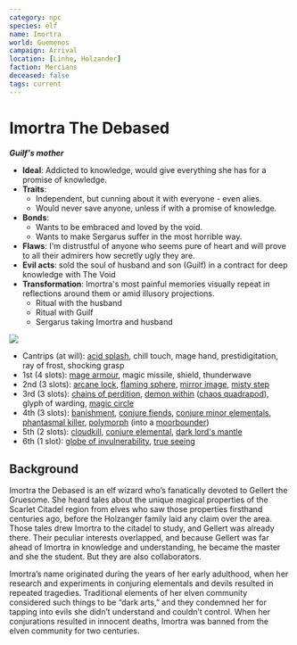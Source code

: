 ```yaml
---
category: npc
species: elf
name: Imortra
world: Guemenos
campaign: Arrival
location: [Linhe, Holzander]
faction: Mercians
deceased: false
tags: current
---
```


# Imortra The Debased
***Guilf's mother***

- **Ideal**: Addicted to knowledge, would give everything she has for a promise of knowledge.
- **Traits**: 
	- Independent, but cunning about it with everyone - even alies.
	- Would never save anyone, unless if with a promise of knowledge.
- **Bonds**:
	- Wants to be embraced and loved by the void.
	- Wants to make Sergarus suffer in the most horrible way.
- **Flaws**: I'm distrustful of anyone who seems pure of heart and will prove to all their admirers how secretly ugly they are.
- **Evil acts**: sold the soul of husband and son (Guilf) in a contract for deep knowledge with The Void 
- **Transformation**: Imortra's most painful memories visually repeat in reflections around them or amid illusory projections.
	- Ritual with the husband
	- Ritual with Guilf
	- Sergarus taking Imortra and husband


![](https://i.imgur.com/NddzXJG.png)

- Cantrips (at will): [acid splash](https://open5e.com/spells/acid-splash), chill touch, mage hand, prestidigitation, ray of frost, shocking grasp
- 1st (4 slots): [mage armour](https://open5e.com/spells/mage-armor), magic missile, shield, thunderwave
- 2nd (3 slots): [arcane lock](https://open5e.com/spells/arcane-lock), [flaming sphere](https://open5e.com/spells/flaming-sphere), [mirror image](https://open5e.com/spells/mirror-image), [misty step](https://open5e.com/spells/misty-step)
- 3rd (3 slots): [chains of perdition](https://www.5esrd.com/spellcasting/3pp-spells/spells-open-design-llc/chains-of-perdition/), [demon within](https://www.5esrd.com/spellcasting/3pp-spells/spells-open-design-llc/demon-within/) ([chaos quadrapod](https://5e.tools/bestiary.html#chaos%20quadrapod_ai)), glyph of warding, [magic circle](https://open5e.com/spells/magic-circle)
- 4th (3 slots): [banishment](https://open5e.com/spells/banishment), [conjure fiends](https://www.5esrd.com/spellcasting/3pp-spells/spells-open-design-llc/conjure-fiends/), [conjure minor elementals](https://open5e.com/spells/conjure-minor-elementals), [phantasmal killer](https://open5e.com/spells/phantasmal-killer), [polymorph](https://open5e.com/spells/polymorph) (into a [moorbounder](https://5e.tools/bestiary.html#bristled%20moorbounder_egw))
- 5th (2 slots): [cloudkill](https://open5e.com/spells/cloudkill), [conjure elemental](https://open5e.com/spells/conjure-elemental), [dark lord's mantle](https://www.5esrd.com/spellcasting/3pp-spells/spells-open-design-llc/dark-lords-mantle/)
- 6th (1 slot): [globe of invulnerability](https://open5e.com/spells/globe-of-invulnerability), [true seeing](https://open5e.com/spells/true-seeing)

## Background

Imortra the Debased is an elf wizard who’s fanatically devoted to Gellert the Gruesome. She heard tales about the unique magical properties of the Scarlet Citadel region from elves who saw those properties firsthand centuries ago, before the Holzanger family laid any claim over the area. Those tales drew Imortra to the citadel to study, and Gellert was already there. Their peculiar interests overlapped, and because Gellert was far ahead of Imortra in knowledge and understanding, he became the master and she the student. But they are also collaborators.

Imortra’s name originated during the years of her early adulthood, when her research and experiments in conjuring elementals and devils resulted in repeated tragedies. Traditional elements of her elven community considered such things to be “dark arts,” and they condemned her for tapping into evils she didn’t understand and couldn’t control. When her conjurations resulted in innocent deaths, Imortra was banned from the elven community for two centuries.
